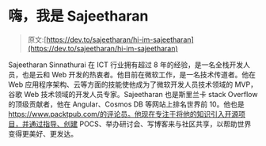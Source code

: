 # 嗨，我是 Sajeetharan

> 原文:[https://dev.to/sajeetharan/hi-im-sajeetharan](https://dev.to/sajeetharan/hi-im-sajeetharan)

Sajeetharan Sinnathurai 在 ICT 行业拥有超过 8 年的经验，是一名全栈开发人员，也是云和 Web 开发的热衷者。他目前在微软工作，是一名技术传道者。他在 Web 应用程序架构、云等方面的技能使他成为了微软开发人员技术领域的 MVP，谷歌 Web 技术领域的开发人员专家。Sajeetharan 也是斯里兰卡 stack Overflow 的顶级贡献者，他在 Angular、Cosmos DB 等网站上排名世界前 10。他也是 https://www.packtpub.com/的评论员。他现在专注于将他的知识引入开源项目，并通过指导、创建 POCS、举办研讨会、写博客来与社区共享，以帮助世界变得更美好、更发达。